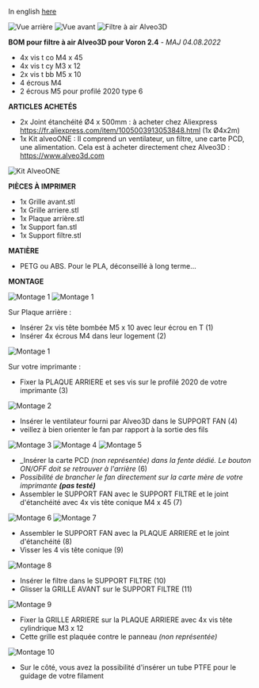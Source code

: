 In english [here](https://github.com/Itzo1978/Voron-Mods/blob/master/Air%20Filter%20Alveo3D%20for%20Voron%202.4/README_EN.md)

![Vue arrière](https://github.com/Itzo1978/Voron-2.4/blob/main/VoronMods/Air%20Filter%20Alveo3D%20for%20Voron%202.4/Images/Image12.png)
![Vue avant](https://github.com/Itzo1978/Voron-2.4/blob/main/VoronMods/Air%20Filter%20Alveo3D%20for%20Voron%202.4/Images/Image13.png)
![Filtre à air Alveo3D](https://github.com/Itzo1978/Voron-2.4/blob/main/VoronMods/Air%20Filter%20Alveo3D%20for%20Voron%202.4/Images/Air%20Filter%20Alveo3D%20for%20Voron%202.4.png)

**BOM pour filtre à air Alveo3D pour Voron 2.4** - _MAJ 04.08.2022_
- 4x vis t co M4 x 45
- 4x vis t cy M3 x 12
- 2x vis t bb M5 x 10
- 4 écrous M4
- 2 écrous M5 pour profilé 2020 type 6


**ARTICLES ACHETÉS**
- 2x Joint étanchéité Ø4 x 500mm : à acheter chez Aliexpress https://fr.aliexpress.com/item/1005003913053848.html (1x Ø4x2m)
- 1x Kit alveoONE : Il comprend un ventilateur, un filtre, une carte PCD, une alimentation. Cela est à acheter directement chez Alveo3D : https://www.alveo3d.com

 ![Kit AlveoONE](https://www.alveo3d.com/wp-content/uploads/2020/01/vignette-produit-non-imprimable-PF-white2425.webp)


**PIÈCES À IMPRIMER**
- 1x Grille avant.stl
- 1x Grille arriere.stl
- 1x Plaque arrière.stl
- 1x Support fan.stl
- 1x Support filtre.stl

  
**MATIÈRE** 
- PETG ou ABS. Pour le PLA, déconseillé à long terme... 


**MONTAGE**

![Montage 1](https://github.com/Itzo1978/Voron-2.4/blob/main/VoronMods/Air%20Filter%20Alveo3D%20for%20Voron%202.4/Images/Image1.png)
![Montage 1](https://github.com/Itzo1978/Voron-2.4/blob/main/VoronMods/Air%20Filter%20Alveo3D%20for%20Voron%202.4/Images/Image2.png)

Sur Plaque arrière :
- Insérer 2x vis tête bombée M5 x 10 avec leur écrou en T (1)
- Insérer 4x écrous M4 dans leur logement (2)


![Montage 1](https://github.com/Itzo1978/Voron-2.4/blob/main/VoronMods/Air%20Filter%20Alveo3D%20for%20Voron%202.4/Images/Image3.png)

Sur votre imprimante :
- Fixer la PLAQUE ARRIERE et ses vis sur le profilé 2020 de votre imprimante (3)


![Montage 2](https://github.com/Itzo1978/Voron-2.4/blob/main/VoronMods/Air%20Filter%20Alveo3D%20for%20Voron%202.4/Images/Image4.png)

- Insérer le ventilateur fourni par Alveo3D dans le SUPPORT FAN (4)
- veillez à bien orienter le fan par rapport à la sortie des fils


![Montage 3](https://github.com/Itzo1978/Voron-2.4/blob/main/VoronMods/Air%20Filter%20Alveo3D%20for%20Voron%202.4/Images/Image5.png)
![Montage 4](https://github.com/Itzo1978/Voron-2.4/blob/main/VoronMods/Air%20Filter%20Alveo3D%20for%20Voron%202.4/Images/Image6.png)
![Montage 5](https://github.com/Itzo1978/Voron-2.4/blob/main/VoronMods/Air%20Filter%20Alveo3D%20for%20Voron%202.4/Images/Image7.png)

- _Insérer la carte PCD _(non représentée) dans la fente dédié. Le bouton ON/OFF doit se retrouver à l'arrière_ (6)
- _Possibilité de brancher le fan directement sur la carte mère de votre imprimante **(pas testé)**_
- Assembler le SUPPORT FAN avec le SUPPORT FILTRE et le joint d'étanchéité avec 4x vis tête conique M4 x 45 (7)


![Montage 6](https://github.com/Itzo1978/Voron-2.4/blob/main/VoronMods/Air%20Filter%20Alveo3D%20for%20Voron%202.4/Images/Image8.png)
![Montage 7](https://github.com/Itzo1978/Voron-2.4/blob/main/VoronMods/Air%20Filter%20Alveo3D%20for%20Voron%202.4/Images/Image9.png)

- Assembler le SUPPORT FAN avec la PLAQUE ARRIERE et le joint d'étanchéité (8)
- Visser les 4 vis tête conique (9)


![Montage 8](https://github.com/Itzo1978/Voron-2.4/blob/main/VoronMods/Air%20Filter%20Alveo3D%20for%20Voron%202.4/Images/Image10.png)

- Insérer le filtre dans le SUPPORT FILTRE (10)
- Glisser la GRILLE AVANT sur le SUPPORT FILTRE (11)


![Montage 9](https://github.com/Itzo1978/Voron-2.4/blob/main/VoronMods/Air%20Filter%20Alveo3D%20for%20Voron%202.4/Images/Image11.png)

- Fixer la GRILLE ARRIERE sur la PLAQUE ARRIERE avec 4x vis tête cylindrique M3 x 12
- Cette grille est plaquée contre le panneau _(non représentée)_


![Montage 10](https://github.com/Itzo1978/Voron-2.4/blob/main/VoronMods/Air%20Filter%20Alveo3D%20for%20Voron%202.4/Images/Image14.png)

- Sur le côté, vous avez la possibilité d'insérer un tube PTFE pour le guidage de votre filament
